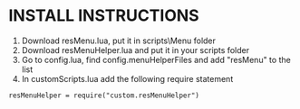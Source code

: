 # INSTALL INSTRUCTIONS
1. Download resMenu.lua, put it in scripts\Menu folder
2. Download resMenuHelper.lua and put it in your scripts folder
3. Go to config.lua, find config.menuHelperFiles and add "resMenu" to the list
4. In customScripts.lua add the following require statement
```
resMenuHelper = require("custom.resMenuHelper")
```